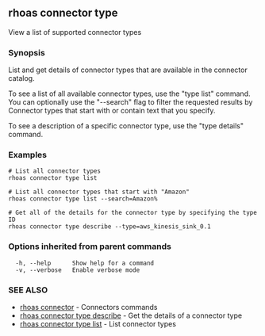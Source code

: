 ## rhoas connector type

View a list of supported connector types

### Synopsis

List and get details of connector types that are available in the connector catalog. 

To see a list of all available connector types, use the "type list" command.
You can optionally use the "--search" flag to filter the requested results by Connector types that start with or contain text that you specify. 

To see a description of a specific connector type, use the "type details" command.


### Examples

```
# List all connector types
rhoas connector type list

# List all connector types that start with "Amazon"
rhoas connector type list --search=Amazon%

# Get all of the details for the connector type by specifying the type ID
rhoas connector type describe --type=aws_kinesis_sink_0.1

```

### Options inherited from parent commands

```
  -h, --help      Show help for a command
  -v, --verbose   Enable verbose mode
```

### SEE ALSO

* [rhoas connector](rhoas_connector.md)	 - Connectors commands
* [rhoas connector type describe](rhoas_connector_type_describe.md)	 - Get the details of a connector type
* [rhoas connector type list](rhoas_connector_type_list.md)	 - List connector types

